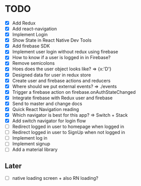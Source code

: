 # TODO

- [x] Add Redux
- [x] Add react-navigation
- [x] Implement Login
- [x] Show State in React Native Dev Tools
- [x] Add firebase SDK
- [x] Implement user login without redux using firebase
- [x] How to know if a user is logged in in Firebase?
- [x] Remove semicolons
- [x] Hoes does the user object looks like? => {x:'D'}
- [x] Designed data for user in redux store
- [x] Create user and firebase actions and reducers
- [x] Where should we put external events? => ./events
- [x] Trigger a firebase action on firebase.onAuthStateChanged
- [x] Integrate firebase with Redux user and firebase
- [x] Send to master and change docs
- [x] Quick React Navigation reading
- [x] Which navigator is best for this app? => Switch + Stack
- [x] Add switch navigator for login flow
- [ ] Redirect logged in user to homepage when logged in
- [ ] Redirect logged in user to SignUp when not logged in
- [ ] Implement log in
- [ ] Implement signup
- [ ] Add a material library

## Later

- [ ] native loading screen + also RN loading?
